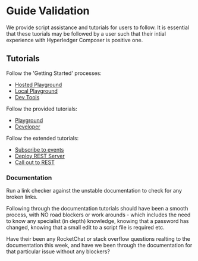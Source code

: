 # Guide Validation

We provide script assistance and tutorials for users to follow. It is essential that these tuorials may be followed by a user such that their intial experience with Hyperledger Composer is positive one.

## Tutorials

Follow the 'Getting Started' processes:
 - [Hosted Playground](https://hyperledger.github.io/composer/installing/getting-started-with-playground.html)
 - [Local Playground](https://hyperledger.github.io/composer/installing/using-playground-locally.html)
 - [Dev Tools](https://hyperledger.github.io/composer/installing/development-tools.html)

Follow the provided tutorials:
 - [Playground](https://hyperledger.github.io/composer/tutorials/playground-guide.html)
 - [Developer](https://hyperledger.github.io/composer/tutorials/developer-guide.html)

Follow the extended tutorials:
 - [Subscribe to events](https://hyperledger.github.io/composer/applications/subscribing-to-events.html)
 - [Deploy REST Server](https://hyperledger.github.io/composer/integrating/deploying-the-rest-server.html)
 - [Call out to REST](https://hyperledger.github.io/composer/integrating/call-out.html)

### Documentation
Run a link checker against the unstable documentation to check for any broken links.

Following through the documentation tutorials should have been a smooth process, with NO road blockers or work arounds - which includes the need to know any specialist (in depth) knowledge, knowing that a password has changed, knowing that a small edit to a script file is required etc.

Have their been any RocketChat or stack overflow questions realting to the documentation this week, and have we been through the documentation for that particular issue without any blockers?